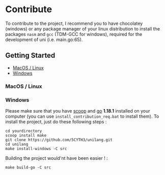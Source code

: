 # Contribute
To contribute to the project, I recommend you to have chocolatey (windows) or any package manager of your 
linux distribution to install the packages `nasm` and `gcc` (TDM-GCC for windows), required for the 
development of uni (i.e. main.go:65).

## Getting Started

* [MacOS / Linux](#macos-/-linux)
* [Windows](#windows)

### MacOS / Linux

### Windows

Please make sure that you have [scoop](https://scoop.sh/) and [go](https://go.dev/) **1.18.1** installed on your computer (you can use ```install_contribution_req.bat``` to install them).
To install the project, just do these following steps :

```
cd yourdirectory
scoop install make
git clone https://github.com/5CYTH3/unilang.git
cd unilang
make install-windows -C src
```

Building the project would'nt have been easier ! :

```
make build-go -C src
```
